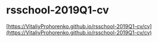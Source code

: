 # rsschool-2019Q1-cv

[https://VitaliyProhorenko.github.io/rsschool-2019Q1-cv/cv](https://VitaliyProhorenko.github.io/rsschool-2019Q1-cv/cv)
